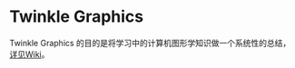 

# **Twinkle Graphics**
Twinkle Graphics 的目的是将学习中的计算机图形学知识做一个系统性的总结，[详见Wiki](https://github.com/microqq/TwinkleGraphics/wiki)。